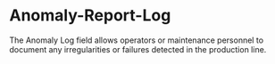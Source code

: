 # Anomaly-Report-Log
The Anomaly Log field allows operators or maintenance personnel to document any irregularities or failures detected in the production line.
